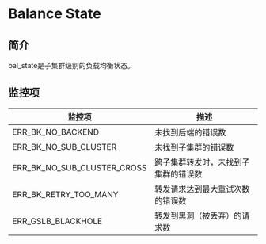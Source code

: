 # Balance State

## 简介

bal_state是子集群级别的负载均衡状态。

## 监控项

| 监控项                       | 描述                           |
| --------------------------- | ----------------------------- |
| ERR_BK_NO_BACKEND           | 未找到后端的错误数               |
| ERR_BK_NO_SUB_CLUSTER       | 未找到子集群的错误数              |
| ERR_BK_NO_SUB_CLUSTER_CROSS | 跨子集群转发时，未找到子集群的错误数 |
| ERR_BK_RETRY_TOO_MANY       | 转发请求达到最大重试次数的错误数    |
| ERR_GSLB_BLACKHOLE          | 转发到黑洞（被丢弃）的请求数        |

